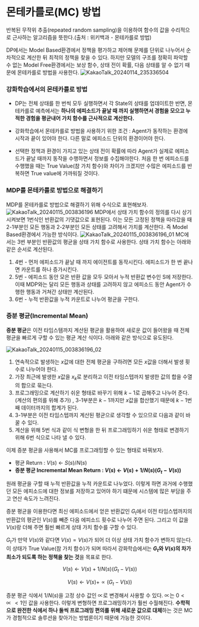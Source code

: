 # 몬테카를로(MC) 방법

 반복된 무작위 추출(repeated random sampling)을 이용하여 함수의 값을 수리적으로 근사하는 알고리즘을 뜻한다.(출처 : 위키백과 - 몬테카를로 방법)

DP에서는 Model Based환경에서 정책을 평가하고 제어해 문제를 단위로 나누어서 순차적으로 계산한 뒤 최적의 정책을 찾을 수 있다. 하지만 모델의 구조를 정확히 파악할 수 없는 Model Free환경에서는 보상 함수, 상태 전이 확률, 다음 상태를 알 수 없기 때문에 몬테카를로 방법을 사용한다.
![KakaoTalk_20240114_235336504](https://github.com/LimSoYeong/Reinforcement-Learning-Study/assets/67497047/fffc82f8-1911-493f-b3cc-c5a00c8f35e8)

### 강화학습에서의 몬테카를로 방법
* DP는 전체 상태를 한 번씩 모두 실행하면서 각 State의 상태를 업데이트한 반면, 몬테카를로 예측에서는 **하나의 에피소드가 끝날 때 까지 실행하면서 경험을 모으고 누적한 경험을 평균내어 가치 함수를 근사적으로 계산한다.**

* 강화학습에서 몬테카를로 방법을 사용하기 위한 조건 : Agent가 동작하는 환경에 시작과 끝이 있어야 한다. 다른 말로 에피소드 단위의 환경이어야 한다.

* 선택한 정책과 환경이 가지고 있는 상태 전이 확률에 따라 Agent가 실제로 에피소드가 끝날 때까지 동작을 수행하면서 정보를 수집해야한다. 처음 한 번 에피소드를 수행했을 때는 True Value(참 가치 함수)와 차이가 크겠지만 수많은 에피소드를 반복하면 True value에 가까워질 것이다.

### MDP를 몬테카를로 방법으로 해결하기
MDP를 몬테카를로 방법으로 해결하기 위해 수식으로 표현해보자.
![KakaoTalk_20240115_003836196](https://github.com/LimSoYeong/Reinforcement-Learning-Study/assets/67497047/3ad330f5-63ff-4f83-a868-75e1a66493c6)
MDP에서 상태 가치 함수의 정의를 다시 상기시켜보면 1번식인 반환값의 기댓값으로 표현된다. 이는 모든 고정된 정책을 따라갔을 때 2-1부분인 모든 행동과 2-2부분인 모든 상태를 고려해서 가치를 계산한다. 즉 Model Based환경에서 가능한 방식이다.
![KakaoTalk_20240115_003836196_01](https://github.com/LimSoYeong/Reinforcement-Learning-Study/assets/67497047/d8d29b52-8dd9-48d1-987f-cbdf53ba8a41)
MC에서는 3번 부분인 반환값의 평균을 상태 가치 함수로 사용한다. 상태 가치 함수는 아래와 같은 순서로 계산된다.
  1. 4번 - 먼저 에피소드가 끝날 때 까지 에이전트를 동작시킨다. 에피소드가 한 번 끝나면 카운트를 하나 증가시킨다.
  2. 5번 - 에피소드 동안 모은 반환 값을 모두 모아서 누적 반환값 변수인 S에 저장한다. 이때 MDP와는 달리 모든 행동과 상태를 고려하지 않고 에피소드 동안 Agent가 수행한 행동과 거쳐간 상태만 계산된다.
  3. 6번 - 누적 반환값을 누적 카운트로 나누어 평균을 구한다.

### 증분 평균(Incremental Mean)
**증분 평균**은 이전 타임스템까지 계산된 평균을 활용하여 새로운 값이 들어왔을 때 전체 평균을 빠르게 구할 수 있는 평균 계산 식이다. 아래와 같은 방식으로 유도된다.

![KakaoTalk_20240115_003836196_02](https://github.com/LimSoYeong/Reinforcement-Learning-Study/assets/67497047/e7ed5a22-e7a7-45bc-94d2-7a7fbd9a2ae3)
1. 연속적으로 발생하는 $x$값에 대한 전체 평균을 구하려면 모든 $x$값을 더해서 발생 횟수로 나누어야 한다.
2. 가장 최근에 발생한 $x$값을  $x_k$로 분리하고 이전 타임스텝까지 발생한 값의 합을 수열의 합으로 묶는다.
3. 프로그래밍으로 계산하기 쉬운 형태로 바꾸기 위해 $k-1$로 곱해주고 나누어 준다.(계산의 편의를 위해 추가) , 3-1부분은 $k-1$까지만 $x$값을 합산했기 때문에 $k-1$번째 데이터까지의 합계가 된다.
4. 3-1부분은 이전 타임스텝까지 계산된 평균으로 생각할 수 있으므로 다음과 같이 바꿀 수 있다.
5. 계산을 위해 5번 식과 같이 식 변형을 한 뒤 프로그래밍하기 쉬운 형태로 변경하기 위해 6번 식으로 나타 낼 수 있다.

이제 증분 평균을 사용해서 MC를 프로그래밍할 수 있는 형태로 바꿔보자.
* 평균 Return : $V(s)$ ← $S(s)/N(s)$
* **증분 평균 Incremental Mean Return : $V(s)$ ← $V(s) + 1/N(s)(G_t-V(s))$**

원래 평균을 구할 때 누적 반환값을 누적 카운트로 나누었다. 이렇게 하면 과거에 수행했던 모든 에피소드에 대한 정보를 저장하고 있어야 하기 떄문에 시스템에 많은 부담을 주고 연산 속도가 느려진다.

증분 평균을 이용한다면  최신 에피소드에서 얻은 반환값인 $G_t$에서 이전 타임스텝까지의 반환값의 평균인 $V(s)$를 빼준 다음 에피소드 횟수로 나누어 주면 된다. 그리고 이 값을 $V(s)$랑 더해 주면 훨씬 빠르게 상태 가치 함수를 구할 수 있다.

$G_t$가 만약 $V(s)$와 같다면  $V(s)=V(s)$가 되어 더 이상 상태 가치 함수가 변하지 않는다. 이 상태가 True Value(참 가치 함수)가 되며 따라서 강화학습에서는 **$G_t$와 $V(s)$의 차가 최소가 되도록 하는 정책을 찾는 것**을 목표로 한다.

$$V(s) ← V(s) + 1/N(s)(G_t-V(s))$$

$$V(s) ← V(s) + \propto(G_t-V(s))$$

증분 평균 식에서 $1/N(s)$을 고정 상수 값인 $\propto$로 변경해서 사용할 수 있다. $\propto$는 $0<\propto<1$인 값을 사용한다. 이렇게 변형하면 프로그래밍하기가 훨씬 수월해진다. **수학적으로 완전한 식에서 하나 둘씩 프로그래밍 편의를 위해 새로운 값으로 대체**하는 것은 MC가 경험적으로 솔루션을 찾아가는 방법론이기 때문에 가능한 것이다.
